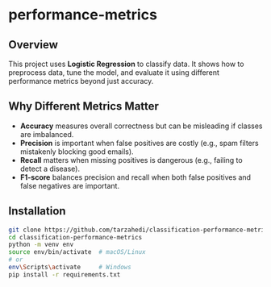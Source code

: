 # performance-metrics

## Overview
This project uses **Logistic Regression** to classify data. It shows how to preprocess data, tune the model, and evaluate it using different performance metrics beyond just accuracy.

## Why Different Metrics Matter

- **Accuracy** measures overall correctness but can be misleading if classes are imbalanced.
- **Precision** is important when false positives are costly (e.g., spam filters mistakenly blocking good emails).
- **Recall** matters when missing positives is dangerous (e.g., failing to detect a disease).
- **F1-score** balances precision and recall when both false positives and false negatives are important.


## Installation

```bash
git clone https://github.com/tarzahedi/classification-performance-metrics.git
cd classification-performance-metrics
python -m venv env
source env/bin/activate  # macOS/Linux
# or
env\Scripts\activate     # Windows
pip install -r requirements.txt
